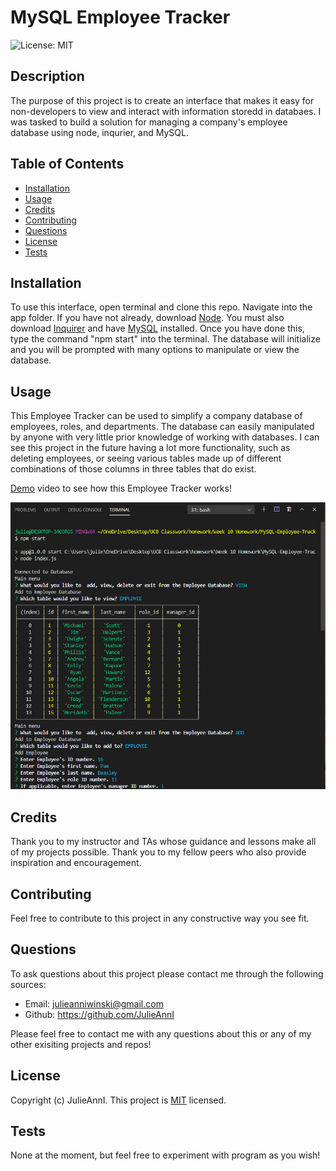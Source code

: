 # MySQL Employee Tracker
  ![License: MIT](https://img.shields.io/badge/License-MIT-yellow.svg)  

  ## Description
  
  The purpose of this project is to create an interface that makes it easy for non-developers to view and interact with information storedd in databaes. I was tasked to build a solution for managing a company's employee database using node, inqurier, and MySQL.
  
  ## Table of Contents
  
  - [Installation](#Installation)
  - [Usage](#Usage)
  - [Credits](#Credits)
  - [Contributing](#Contributing)
  - [Questions](#Questions)
  - [License](#License)
  - [Tests](#Tests)
  
  ## Installation
  
  To use this interface, open terminal and clone this repo. Navigate into the app folder. If you have not already, download [Node](https://nodejs.org/en/). You must also download [Inquirer](https://www.npmjs.com/package/inquirer) and have [MySQL](https://www.mysql.com/downloads/) installed. Once you have done this, type the command "npm start" into the terminal. The database will initialize and you will be prompted with many options to manipulate or view the database. 
  
  ## Usage
  
  This Employee Tracker can be used to simplify a company database of  employees, roles, and departments. The database can easily manipulated by anyone with very little prior knowledge of working with databases. I can see this project in the future having a lot more functionality, such  as deleting employees, or seeing various tables made up of different combinations of those columns in three tables that do exist. 

  [Demo](https://drive.google.com/file/d/1botEMyp0tmvjEsiB9sKKM5TnjuAtCiI1/view?usp=sharing) video to see how this Employee Tracker works!
  
  ![image1](/images/image1.png) 

  
  ## Credits
  
  Thank you to my instructor and TAs whose guidance and lessons make all of my projects possible. Thank you to my fellow peers who also provide inspiration and encouragement. 
  
  ## Contributing 
  
  Feel free to contribute to this project in any constructive way you see fit.
  
  ## Questions
  
  To ask questions about this project please contact me through the following sources:
  - Email: julieanniwinski@gmail.com
  - Github:  https://github.com/JulieAnnI
  
  Please feel free to contact me with any questions about this or any of my other exisiting projects and repos!
  
  ## License
  
  Copyright (c)  JulieAnnI.
    This project is [MIT](https://opensource.org/licenses/MIT) licensed.
  
  ## Tests
  
  None at the moment, but feel free to experiment with program as you wish!
